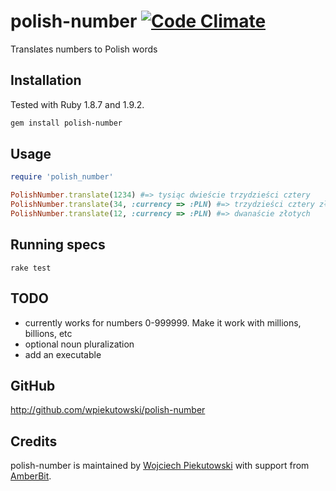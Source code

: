 polish-number [![Code Climate](https://codeclimate.com/github/wpiekutowski/polish-number.png)](https://codeclimate.com/github/wpiekutowski/polish-number)
=============

Translates numbers to Polish words

Installation
------------

Tested with Ruby 1.8.7 and 1.9.2.

```sh
gem install polish-number
```

Usage
-----

```Ruby
require 'polish_number'

PolishNumber.translate(1234) #=> tysiąc dwieście trzydzieści cztery
PolishNumber.translate(34, :currency => :PLN) #=> trzydzieści cztery złote
PolishNumber.translate(12, :currency => :PLN) #=> dwanaście złotych
```

Running specs
-------------

```Shell
rake test
```

TODO
----
* currently works for numbers 0-999999. Make it work with millions, billions, etc
* optional noun pluralization
* add an executable

GitHub
------

http://github.com/wpiekutowski/polish-number

Credits
-------

polish-number is maintained by [Wojciech Piekutowski](http://piekutowski.net) with support from [AmberBit](http://www.amberbit.com).
